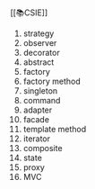 [[📚CSIE]]
1. strategy
2. observer
3. decorator
4. abstract
5. factory
6. factory method
7. singleton
8. command
9. adapter
10. facade
11. template method
12. iterator
13. composite
14. state
15. proxy
16. MVC